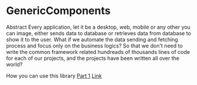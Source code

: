 
# GenericComponents
Abstract
Every application, let it be a desktop, web, mobile or any other you can image, either sends data to database or retrieves data from database to show it to the user. What if we automate the data sending and fetching process and focus only on the business logics? So that we don't need to write the common framework related hundreads of thousands lines of code for each of our projects, and the projects have been written all over the world? 

How you can use this library
<a href="https://youtu.be/5uRg63w0tG4" target="_blank">Part 1</a>
<a target="_blank" href="https://youtu.be/5uRg63w0tG4">Link</a>
